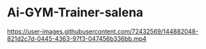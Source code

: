 # Ai-GYM-Trainer-salena



https://user-images.githubusercontent.com/72432569/144882048-821d2c7d-0445-4363-97f3-047456b336bb.mp4

